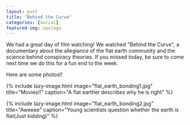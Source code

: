 ```yaml
---
layout: post
title: "Behind the Curve"
categories: [Social]
featured-img: spslogo
---
```


We had a great day of film watching! We watched "Behind the Curve", a documentary about the allegiance of the flat earth community and the science behind conspiracy theories. If you missed today, be sure to come next time we do this for a fun end to the week.


 Here are some photos!!

 {% include lazy-image.html
    image="flat_earth_bonding1.jpg"
    title="Movies!!"
    caption="A flat earther describes why he is right"
 %}

 {% include lazy-image.html
    image="flat_earth_bonding2.jpg"
    title="Aweeee"
    caption="Young scientists question whether the earth is flat(Just kidding)"
 %}
